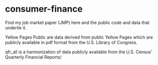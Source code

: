 # consumer-finance
Find my job market paper (JMP) here and the public code and data that underlie it.

Yellow Pages Public are data derived from public Yellow Pages which are publicly available in pdf format from the U.S. Library of Congress. 

qfr_all is a harmonization of data publicly available from the U.S. Census' Quarterly Financial Reports/
